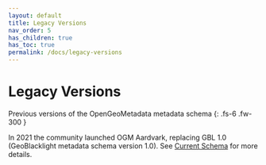 ```yaml
---
layout: default
title: Legacy Versions
nav_order: 5
has_children: true
has_toc: true
permalink: /docs/legacy-versions
---
```


# Legacy Versions

Previous versions of the OpenGeoMetadata metadata schema
{: .fs-6 .fw-300 }

In 2021 the community launched OGM Aardvark, replacing GBL 1.0 (GeoBlacklight metadata schema version 1.0). See [Current Schema](current-schema) for more details.
